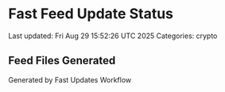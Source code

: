 # Fast Feed Update Status
Last updated: Fri Aug 29 15:52:26 UTC 2025
Categories: crypto

## Feed Files Generated

Generated by Fast Updates Workflow
